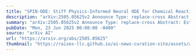 ```yaml
---
title: "SPIN-ODE: Stiff Physics-Informed Neural ODE for Chemical Reaction Rate Estimation"
description: "arXiv:2505.05625v2 Announce Type: replace-cross Abstract: Estimating rate coefficients from complex chemical reactions is essential for advancing detailed chemistry. However, the stiffness inherent in real-world atmospheric chemistry systems poses severe challenges, leading to training instability and poor convergence that hinder effective rate coefficient estimation using learning-based approaches. To address this, we propose a Stiff Physics-Informed Neural ODE framework (SPIN-ODE) for chemical reaction modelling. Our method introduces a three-stage optimisation process: first, a latent neural ODE learns the continuous and differentiable trajectory between chemical concentrations and their time derivatives; second, an explicit Chemical Reaction Neural Network (CRNN) extracts the underlying rate coefficients based on the learned dynamics; and third, fine-tune CRNN using a neural ODE solver to further improve rate coefficient estimation. Extensive experiments on both synthetic and newly proposed real-world datasets validate the effectiveness and robustness of our approach. As the first work on stiff Neural ODEs for chemical rate coefficient discovery, our study opens promising directions for integrating neural networks with detailed chemistry."
summary: "arXiv:2505.05625v2 Announce Type: replace-cross Abstract: Estimating rate coefficients from complex chemical reactions is essential for advancing detailed chemistry. However, the stiffness inherent in real-world atmospheric chemistry systems poses severe challenges, leading to training instability and poor convergence that hinder effective rate coefficient estimation using learning-based approaches. To address this, we propose a Stiff Physics-Informed Neural ODE framework (SPIN-ODE) for chemical reaction modelling. Our method introduces a three-stage optimisation process: first, a latent neural ODE learns the continuous and differentiable trajectory between chemical concentrations and their time derivatives; second, an explicit Chemical Reaction Neural Network (CRNN) extracts the underlying rate coefficients based on the learned dynamics; and third, fine-tune CRNN using a neural ODE solver to further improve rate coefficient estimation. Extensive experiments on both synthetic and newly proposed real-world datasets validate the effectiveness and robustness of our approach. As the first work on stiff Neural ODEs for chemical rate coefficient discovery, our study opens promising directions for integrating neural networks with detailed chemistry."
pubDate: "Mon, 23 Jun 2025 00:00:00 -0400"
source: "arXiv AI"
url: "https://arxiv.org/abs/2505.05625"
thumbnail: "https://raisex-llc.github.io/ai-news-curation-site/assets/arxiv.png"
---
```


